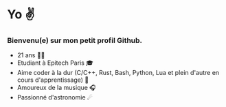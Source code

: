 # Yo ✌
### Bienvenu(e) sur mon petit profil Github.

- 21 ans 👱‍♂️
- Etudiant à Epitech Paris 🎓
- Aime coder à la dur (C/C++, Rust, Bash, Python, Lua et plein d'autre en cours d'apprentissage) 🔧
- Amoureux de la musique 🎧
- Passionné d'astronomie ☄
